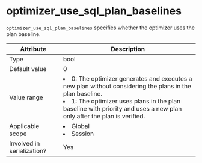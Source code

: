# optimizer_use_sql_plan_baselines

`optimizer_use_sql_plan_baselines` specifies whether the optimizer uses the plan baseline.

| **Attribute** | **Description** |
|---------|-----------------------------------------------------------------------------------------------------------------------------------------------------------------------------------------------------------|
| Type | bool |
| Default value | 0 |
| Value range | <li> 0: The optimizer generates and executes a new plan without considering the plans in the plan baseline.    <li> 1: The optimizer uses plans in the plan baseline with priority and uses a new plan only after the plan is verified.  |
| Applicable scope | <li> Global   <li> Session |
| Involved in serialization? | Yes |
